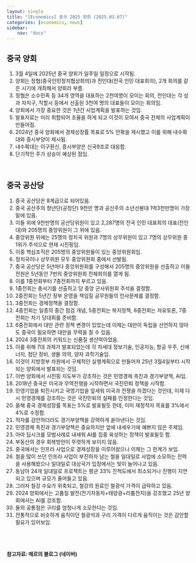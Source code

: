 ```yaml
---
layout: single
title: "[Economics] 중국 2025 양회 (2025.03.07)"
categories: [economics, news]
sidebar:
    nav: "docs"
---
```


## 중국 양회
1. 3월 4일에 2025년 중국 양회가 일주일 일정으로 시작됨.
1. 양회는 정협(중국인민정치협상회의)과 전인대(전국 인민 대표회의), 2개 회의를 같은 시기에 개최해서 양회라 부름.
1. 정협은 소수민족 등 34개 영역을 대표하는 2천여명이 모이는 회의, 전인대는 각 성과 자치구, 직할시 등에서 선출된 3천여 명의 대표들이 모이는 회의임.
1. 양회에서 가장 중요한 것은 1년간 사업계획을 발표하는 것임.
1. 발표자료는 미리 취합되어 조율을 하게 되고 이것이 모여서 중국 전체의 사업계획이 만들어짐.
1. 2024년 중국 양회에서 경제성장률 목표로 5% 안팎을 제시했고 이를 위해 내수확대와 증시부양이 제시됨.
1. 내수확대는 이구환신, 증시부양은 신국9조로 대응함.
1. 단기적인 주가 상승이 예상된 점임.

<br/>

## 중국 공산당
1. 중국 공산당은 8계급으로 되어있음.
1. 중국 공산주의 청년단(공청단) 9천만 명과 공산주의 소년선봉대 1억3천만명이 가장 밑에 있음.
1. 이들 위에 9천만명의 공산당위원이 있고 2,287명의 전국 인민 대표희의 대표(전인대)와 205명의 중앙위원이 그 위에 있음.
1. 중앙위원 위에는 25명의 정치국 위원과 7명의 상무위원이 있고 7명의 상무위원 중 1위가 주석으로 현재 시진핑임.
1. 이중 핵심조직은 205명의 중앙위원들이 있는 중앙위원회임.
1. 정치국이나 상무위원 모두 중앙위원회 중에서 선발됨.
1. 중국 공산당은 5년마다 중앙위원회를 구성해서 205명의 중앙위원을 선출하고 이들 전원은 5년동안 7번의 중앙위원회 전체회의를 열게 됨.
1. 이를 1중전회부터 7중전회까지 부르고 있음.
1. 1중전회는 총서기를 선출하고 당 중앙 군사위원회 주석을 결정함.
1. 2중전회는 5년간 정부 운영을 책임질 공무원들의 인사문제를 결정함.
1. 3중전회는 경제정책을 결정함.
1. 4중전회는 일종의 중간 점검 개념, 5중전회는 복지정책, 6중전회는 자유토론, 7중전회는 차기 당대회를 준비함.
1. 6중전회에서 대만 관련 정책 변경이 있었는데 이제는 대만이 독립을 선언하지 않아도 중국이 필요하면 대만을 무력을 칠 수 있음.
1. 2024 3중전회의 키워드는 신품질 생산력이었음.
1. 이를 위해 7대 과제가 발표되었는데 각 차세대 정보기술, 인공지능, 항공 우주, 신에너지, 첨단 장비, 생물 의약, 양자 과학기술임.
1. 이것이 지방정부 차원에서 구체적인 실행계획으로 만들어져 25년 3월4일부터 시작되는 양회에서 발표되는 것임.
1. 이번 양회에서 시진핑 지도부가 강조하는 것은 민영경제 촉진과 경기부양책, AI임.
1. 2018년 중국은 미국과 무역전쟁을 시작하면서 국진민퇴 정책을 시작함.
1. 민영기업을 퇴진시키고 국영기업을 앞세워 미국과 전쟁을 하겠다는 것인데, 이제 다시 민영경제를 강조하는 것은 국진민퇴의 실패를 인정한다는 것임.
1. 올해 중국 경제성장률 목표는 5%로 발표될듯 한데, 이미 재정적자 목표를 3%에서 4%로 수정함.
1. 적자를 감안하더라도 경기부양책을 강력하게 쏟아낸다는 것임.
1. 민영경제 촉진과 경기부양책은 중요하지만 앞에 내세우기에 예쁘지 않은 주제임.
1. 아마 딥시크를 모범사례로 내세워 AI를 집중 육성하는 정책이 발표될듯 함.
1. 부동산의 경우 회복방안이 뚜렷하게 보이지 않음.
1. 중국에서는 인프라 사업으로 경제성장을 이루어왔으나 이제는 그 한계가 보임.
1. 철을 많이 쓰던 인프라 사업이 부진하자 남는 철을 일대일로 사업에 소모하는 전력을 사용해왔으나 일대일로 대상국가 입장에서는 빚이 늘어나고 있음.
1. 동남아 24개 일대일로 프로젝트는 평균 33% 진척도에서 최소되거나 진행이 지연되고 있으며 규모가 줄어들고 있음.
1. 그러자 철강 수요가 위축되고, 철강의 원료인 철광석 가격이 급락하고 있음.
1. 2024 양회에서는 고품질 발전(전기자동차+태양광+리튬전지)을 강조했고 25년 양회에서는 AI를 강조함.
1. 둘의 공통점은 구리를 엄청나게 소모한다는 것임.
1. 전통적으로 비슷하게 움직이던 철광석과 구리 가격이 다르게 움직이는 것은 감안할 필요가 있어보임.




<br/>
<br/>

#### 참고자료: 메르의 블로그 (네이버) 
